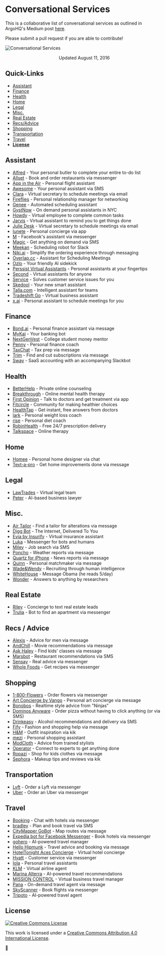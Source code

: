 # Conversational Services
This is a collaborative list of conversational services as outlined in ArgoHQ's Medium post [here](#).

Please submit a pull request if you are able to contribute!

![Conversational Services](https://github.com/ArgoHQ/List/blob/master/infographic.png)
<p align="center"> Updated August 11, 2016 </p>

## Quick-Links
* [Assistant](#assistant)
* [Finance](#finance)
* [Health](#health)
* [Home](#home)
* [Legal](#legal)
* [Misc.](#misc)
* [Real Estate](#real-estate)
* [Recs/Advice](#recs--advice)
* [Shopping](#shopping)
* [Transportation](#transportation)
* [Travel](#travel)
* **[License](#license)**

## Assistant

* [Alfred](https://app.helloalfred.com/) - Your personal butler to complete your entire to-do list
* [Allset](https://allsetnow.com/) - Book and order restaurants via messenger
* [App in the Air](https://www.appintheair.mobi/) - Personal flight assistant
* [Awesome](http://textawesome.co.uk/) - Your personal assistant via SMS
* [Clara](https://claralabs.com/) - Virtual secretary to schedule meetings via email
* [Fireflies](http://fireflies.ai/index.html) - Personal relationship manager for networking
* [Genee](http://web.genee.me/index.html) - Automated scheduling assistant
* [GystNow](https://getgystnow.com/) - On demand personal assistants in NYC
* [Howdy](https://howdy.ai/) - Virtual employee to complete common tasks
* [Jarvis](http://hellojarvis.io/) - Virtual assistant to remind you to get things done
* [Julie Desk](https://www.juliedesk.com/) - Virtual secretary to schedule meetings via email
* [lunete](https://itunes.apple.com/us/app/lunete/id991469684?mt=8) - Personal concierge via app
* [M](https://www.facebook.com/help/1606634729626022/) - Facebook's assistant via messenger
* [Magic](https://getmagicnow.com/) - Get anything on demand via SMS
* [Meekan](https://meekan.com/slack/) - Scheduling robot for Slack
* [Niki.ai](http://Niki.ai) - Simplify the ordering experience through messaging
* [Overlap.cc](http://Overlap.cc) - Assistant for Scheduling Meetings
* [Ozlo](http://ozlo.com) - Your friendly AI sidekick
* [Perssist Virtual Assistants](https://www.perssist.com/welcome) - Personal assistants at your fingertips
* [Second](https://mysecond.com/) - Virtual assistants for anyone
* [Service](https://getservice.com/) - Solves customer service issues for you
* [Skedool](https://www.skedool.it/) - Your new smart assistant
* [Talla.com](http://Talla.com) - Intelligent assistant for teams
* [Tradeshift Go](https://tradeshift.com/go/) - Virtual business assistant
* [x.ai](http://x.ai) - Personal assistant to schedule meetings for you

## Finance

* [Bond.ai](http://Bond.ai) - Personal finance assistant via message
* [MyKai](http://kasisto.com/mykai/) - Your banking bot
* [NextGenVest](https://www.nextgenvest.com/) - College student money mentor
* [Penny](https://www.pennyapp.io/) - Personal finance coach
* [TaxChat](http://tax.chat/) - Tax prep via message
* [Trim](http://www.asktrim.com/) - Find and cut subscriptions via message
* [Sway](http://swayfinance.com/) - SaaS accounting with an accompanying Slackbot

## Health

* [BetterHelp](https://www.betterhelp.com) - Private online counseling
* [Breakthrough](https://www.breakthrough.com/) - Online mental health therapy
* [First Opinion](https://firstopinionapp.com/) - Talk to doctors and get treatment via app
* [Fitcircle](http://www.fitcircle.in/) - Community for making healthier choices
* [HealthTap](https://www.healthtap.com/) - Get instant, free answers from doctors
* [lark](http://www.web.lark.com/) - Personal weight loss coach
* [rise](https://www.rise.us/) - Personal diet coach
* [RobinHealth](http://www.joinrobinhealth.com) - Free 24/7 prescription delivery
* [Talkspace](https://www.talkspace.com/) - Online therapy
 
## Home

* [Homee](http://homeeapp.com) - Personal home designer via chat
* [Text-a-pro](https://pro.com/text) - Get home improvements done via message

## Legal

* [LawTrades](https://lawtrades.com/) - Virtual legal team
* [Peter](https://hirepeter.com) - AI-based business lawyer

## Misc.

* [Air Tailor](http://airtailor.com/) - Find a tailor for alterations via message
* [Digg Bot](http://digg.com/messaging) - The Internet, Delivered To You
* [Evia by Insurify](https://insurify.com/evia) - Virtual insurance assistant
* [Luka](https://luka.ai/) - Messenger for bots and humans
* [Miley](http://www.textmiley.com/) - Job search via SMS
* [Poncho](http://poncho.is/) - Weather reports via message
* [Quartz for iPhone](https://itunes.apple.com/us/app/quartz-news-in-a-whole-new-way/id1076683233?mt=8) - News reports via message
* [Quinn](https://meetquinn.com/&hero=2) - Personal matchmaker via message
* [Wade&Wendy](http://wadeandwendy.ai/) - Recruiting through human intelligence
* [WhiteHouse](https://www.whitehouse.gov/contact/chat) - Message Obama (he reads 5/day)
* [Wonder](https://askwonder.com) - Answers to anything by researchers
 
## Real Estate

* [Riley](https://getrileynow.com/) - Concierge to text real estate leads
* [Trulia](http://www.trulia.com/mobile/iphonerental/) - Bot to find an apartment via messenger

## Recs / Advice

* [Alexis](http://www.askalexis.io/) - Advice for men via message
* [AndChill](http://www.andchill.io/) - Movie recommendations via message
* [Ask Haley](http://www.askhaley.com/) - Find kids' classes via message
* [Marsbot](https://marsbotapp.com/) - Restaurant recommendations via SMS
* [Sensay](https://sensay.it/) - Real advice via messenger
* [Whole Foods](https://www.messenger.com/t/24922591487) - Get recipes via messenger

## Shopping

* [1-800-Flowers](https://www.messenger.com/t/1800flowers/) - Order flowers via messenger
* [Art Concierge by Vango](http://hang.vangoart.com/concierge) - Personal art concierge via message
* [Bonobos](https://bonobos.com/help) - Realtime style advice from "Ninjas"
* [Dominos Anyware](https://anyware.dominos.com/) - Order pizza without having to click anything (or via SMS)
* [Drinkeasy](http://www.drinkeasy.co/) - Alcohol recommendations and delivery via SMS
* [Fify](http://fify.ai/) - Fashion and shopping help via message
* [H&M](https://botfamily.com/kik/bots/hm) - Outfit inspiration via kik
* [mezi](https://mezi.com/) - Personal shopping assistant
* [ModCloth](http://www.modcloth.com/modstylists) - Advice from trained stylists
* [Operator](https://www.operator.com/) - Connect to experts to get anything done
* [Ropazi](http://www.ropazi.com/) - Shop for kids clothes via message
* [Sephora](https://bots.kik.com/#/sephora) - Makeup tips and reviews via kik
 
## Transportation

* [Lyft](https://blog.lyft.com/posts/2016/fbmessenger) - Order a Lyft via messenger
* [Uber](https://newsroom.uber.com/messengerlaunch/) - Order an Uber via messenger

## Travel

* [Booking](https://www.facebook.com/Bookingcom-303492549842824/) - Chat with hotels via messenger
* [bradley](http://www.heybradley.com) - Plan and book travel via SMS
* [CityMapper GoBot](https://citymapper.com/gobot) - Map routes via message
* [Expedia bot for Facebook Messenger](https://viewfinder.expedia.com/features/introducing-expedia-bot-facebook-messenger/) - Book hotels via messenger
* [gohero](http://www.gohero.ai) - AI-powered travel manager
* [Hello Hipmunk](https://www.hipmunk.com/hello) - Travel advice and booking via message
* [HotelTonight Aces Concierge](https://www.hoteltonight.com/2016/04/aces-concierge/) - Virtual hotel concierge
* [Hyatt](https://www.facebook.com/hyatt/) - Customer service via messenger
* [Iola](https://www.lolatravel.com/) - Personal travel assistants
* [KLM](https://messenger.klm.com/) - Virtual airline agent
* [Marina Alterra](http://alterra.ai/en/) - AI-powered travel recommendations
* [MISSION CONTROL](https://www.hellomissioncontrol.com/) - Virtual business travel manager
* [Pana](https://pana.com/) - On-demand travel agent via message
* [SkyScanner](https://www.skyscanner.net/blogs/chat-your-way-to-your-next-trip-skyscanner-launches-facebook-messenger-bot-for-travel-search) - Book flights via messenger
* [Tripoto](https://www.tripoto.com/travel-assistant/) - AI-powered travel agent

## License

[![Creative Commons License](http://i.creativecommons.org/l/by/4.0/88x31.png)](http://creativecommons.org/licenses/by/4.0/)

This work is licensed under a [Creative Commons Attribution 4.0 International License](http://creativecommons.org/licenses/by/4.0/).

:facepunch:
